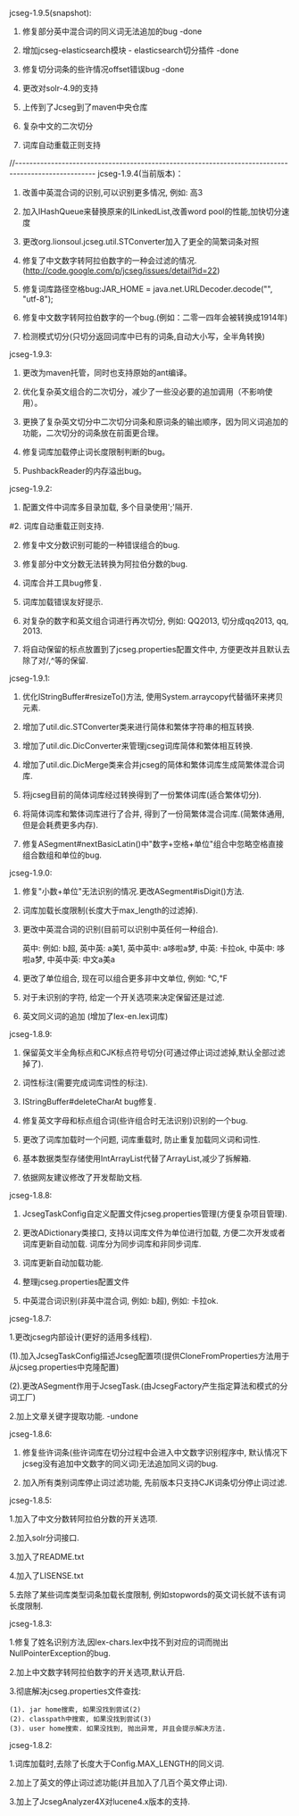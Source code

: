 jcseg-1.9.5(snapshot):

1. 修复部分英中混合词的同义词无法追加的bug				-done

2. 增加jcseg-elasticsearch模块 - elasticsearch切分插件			-done

3. 修复切分词条的些许情况offset错误bug					-done

4. 更改对solr-4.9的支持

5. 上传到了Jcseg到了maven中央仓库

6. 复杂中文的二次切分

7. 词库自动重载正则支持



//----------------------------------------------------------------------------------------------------
jcseg-1.9.4(当前版本)：

1. 改善中英混合词的识别,可以识别更多情况, 例如: 高3

2. 加入IHashQueue来替换原来的ILinkedList,改善word pool的性能,加快切分速度

3. 更改org.lionsoul.jcseg.util.STConverter加入了更全的简繁词条对照

4. 修复了中文数字转阿拉伯数字的一种会过滤的情况.(http://code.google.com/p/jcseg/issues/detail?id=22)

5. 修复词库路径空格bug:JAR_HOME = java.net.URLDecoder.decode("", "utf-8");

6. 修复中文数字转阿拉伯数字的一个bug.(例如：二零一四年会被转换成1914年)	

7. 检测模式切分(只切分返回词库中已有的词条,自动大小写，全半角转换)


jcseg-1.9.3:

1. 更改为maven托管，同时也支持原始的ant编译。

2. 优化复杂英文组合的二次切分，减少了一些没必要的追加调用（不影响使用）。

3. 更换了复杂英文切分中二次切分词条和原词条的输出顺序，因为同义词追加的功能，二次切分的词条放在前面更合理。

4. 修复词库加载停止词长度限制判断的bug。

5. PushbackReader的内存溢出bug。


jcseg-1.9.2:

1. 配置文件中词库多目录加载, 多个目录使用';'隔开.

#2. 词库自动重载正则支持.

2. 修复中文分数识别可能的一种错误组合的bug.	

3. 修复部分中文分数无法转换为阿拉伯分数的bug.

4. 词库合并工具bug修复.	

5. 词库加载错误友好提示.

6. 对复杂的数字和英文组合词进行再次切分, 例如: QQ2013, 切分成qq2013, qq, 2013.

7. 将自动保留的标点放置到了jcseg.properties配置文件中, 方便更改并且默认去除了对/,^等的保留.



jcseg-1.9.1:

1. 优化IStringBuffer#resizeTo()方法, 使用System.arraycopy代替循环来拷贝元素.

2. 增加了util.dic.STConverter类来进行简体和繁体字符串的相互转换.

3. 增加了util.dic.DicConverter来管理jcseg词库简体和繁体相互转换.

4. 增加了util.dic.DicMerge类来合并jcseg的简体和繁体词库生成简繁体混合词库.

5. 将jcseg目前的简体词库经过转换得到了一份繁体词库(适合繁体切分).

6. 将简体词库和繁体词库进行了合并, 得到了一份简繁体混合词库.(简繁体通用, 但是会耗费更多内存).

7. 修复ASegment#nextBasicLatin()中"数字+空格+单位"组合中忽略空格直接组合数组和单位的bug.



jcseg-1.9.0:

1. 修复"小数+单位"无法识别的情况.更改ASegment#isDigit()方法.

2. 词库加载长度限制(长度大于max_length的过滤掉).

3. 更改中英混合词的识别(目前可以识别中英任何一种组合).

	英中: 例如: b超,
	英中英: a美1,
	英中英中: a哆啦a梦,
	中英: 卡拉ok, 
	中英中: 哆啦a梦, 
	中英中英: 中文a美a
	
3. 更改了单位组合, 现在可以组合更多非中文单位, 例如: ℃,℉	

4. 对于未识别的字符, 给定一个开关选项来决定保留还是过滤.

5. 英文同义词的追加	(增加了lex-en.lex词库)



jcseg-1.8.9:

1. 保留英文半全角标点和CJK标点符号切分(可通过停止词过滤掉,默认全部过滤掉了).

2. 词性标注(需要完成词库词性的标注).

3. IStringBuffer#deleteCharAt bug修复.

4. 修复英文字母和标点组合词(些许组合时无法识别)识别的一个bug.

5. 更改了词库加载时一个问题, 词库重载时, 防止重复加载同义词和词性.

6. 基本数据类型存储使用IntArrayList代替了ArrayList,减少了拆解箱.

7. 依据网友建议修改了开发帮助文档.



jcseg-1.8.8:

1. JcsegTaskConfig自定义配置文件jcseg.properties管理(方便复杂项目管理).

2. 更改ADictionary类接口, 支持以词库文件为单位进行加载, 方便二次开发或者词库更新自动加载.
	词库分为同步词库和非同步词库.
	
3. 词库更新自动加载功能.

4. 整理jcseg.properties配置文件

5. 中英混合词识别(非英中混合词, 例如: b超), 例如: 卡拉ok.



jcseg-1.8.7:

1.更改jcseg内部设计(更好的适用多线程).

(1).加入JcsegTaskConfig描述Jcseg配置项(提供CloneFromProperties方法用于从jcseg.properties中克隆配置)

(2).更改ASegment作用于JcsegTask.(由JcsegFactory产生指定算法和模式的分词工厂)

2.加上文章关键字提取功能.	-undone



jcseg-1.8.6:

1. 修复些许词条(些许词库在切分过程中会进入中文数字识别程序中, 默认情况下jcseg没有追加中文数字的同义词)无法追加同义词的bug.

2. 加入所有类别词库停止词过滤功能, 先前版本只支持CJK词条切分停止词过滤.


jcseg-1.8.5:

1.加入了中文分数转阿拉伯分数的开关选项.

2.加入solr分词接口.

3.加入了README.txt

4.加入了LISENSE.txt

5.去除了某些词库类型词条加载长度限制, 例如stopwords的英文词长就不该有词长度限制.



jcseg-1.8.3:

1.修复了姓名识别方法,因lex-chars.lex中找不到对应的词而抛出NullPointerException的bug.

2.加上中文数字转阿拉伯数字的开关选项,默认开启.

3.彻底解决jcseg.properties文件查找:

	(1). jar home搜索, 如果没找到尝试(2)
	(2). classpath中搜索, 如果没找到尝试(3)
	(3). user home搜索. 如果没找到, 抛出异常, 并且会提示解决方法.



jcseg-1.8.2:

1.词库加载时,去除了长度大于Config.MAX_LENGTH的同义词.

2.加上了英文的停止词过滤功能(并且加入了几百个英文停止词).

3.加上了JcsegAnalyzer4X对lucene4.x版本的支持.


